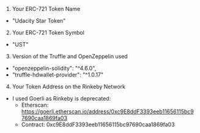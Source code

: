 1) Your ERC-721 Token Name
- "Udacity Star Token"

2) Your ERC-721 Token Symbol
- "UST"

3) Version of the Truffle and OpenZeppelin used
- "openzeppelin-solidity": "^4.6.0",
- "truffle-hdwallet-provider": "^1.0.17"

4) Your Token Address on the Rinkeby Network
- I used Goerli as Rinkeby is deprecated: 
  - Etherscan: https://goerli.etherscan.io/address/0xc9E8ddF3393eeb11656115bc97690caa1869fa03
  - Contract: 0xc9E8ddF3393eeb11656115bc97690caa1869fa03